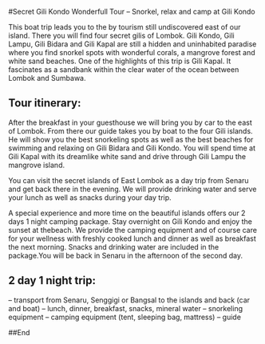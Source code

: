 #Secret Gili Kondo Wonderfull Tour – Snorkel, relax and camp at Gili Kondo

This boat trip leads you to the by tourism still undiscovered east of our island. There you will find four secret gilis of Lombok. Gili Kondo, Gili Lampu, Gili Bidara and Gili Kapal are still a hidden and uninhabited paradise where you find snorkel spots with wonderful corals, a mangrove forest and white sand beaches. One of the highlights of this trip is Gili Kapal. It fascinates as a sandbank within the clear water of the ocean between Lombok and Sumbawa.

## Tour itinerary:
After the breakfast in your guesthouse we will bring you by car to the east of Lombok. From there our guide takes you by boat to the four Gili islands. He will show you the best snorkeling spots as well as the best beaches for swimming and relaxing on Gili Bidara and Gili Kondo. You will spend time at Gili Kapal with its dreamlike white sand and drive through Gili Lampu the mangrove island.

You can visit the secret islands of East Lombok as a day trip from Senaru and get back there in the evening. We will provide drinking water and serve your lunch as well as snacks during your day trip.

A special experience and more time on the beautiful islands offers our 2 days 1 night camping package. Stay overnight on Gili Kondo and enjoy the sunset at thebeach. We provide the camping equipment and of course care for your wellness with freshly cooked lunch and dinner as well as breakfast the next morning. Snacks and drinking water are included in the package.You will be back in Senaru in the afternoon of the second day.

## 2 day 1 night trip:
– transport from Senaru, Senggigi or Bangsal to the islands and back (car and boat)
– lunch, dinner, breakfast, snacks, mineral water
– snorkeling equipment
– camping equipment (tent, sleeping bag, mattress)
– guide

##End
